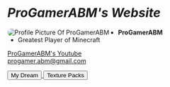 <!DOCTYPE html>
<html lang="en">
    <head>
        <meta charset="UTF-8">
        <meta name="viewport" content="width=device-width, initial-scale=1.0">
        <title>ProGamerABM's Website</title>
        <style>
            img {
                border-radius: 44px;
                float: left;
                margin-right: 20px ;
                object-fit: cover;
        </style>
    </head>
    <body>
        <h1><em>ProGamerABM's Website</em></h1>
        <img src="https://yt3.ggpht.com/nzAJ6CytvwCbTqU81FqiYpDfyAi4gSg4nNoYIqUyVuAblGkf87LwMRa8FBQhm0qPng-6WWRZTQ=s88-c-k-c0x00ffffff-no-rj" alt="Profile Picture Of ProGamerABM"> 
        <ul>
            <li><b>ProGamerABM</b></li>
            <li>Greatest Player of Minecraft</li>
        </ul>
        <a href="https://www.youtube.com/channel/UCw4CM0UqPeq-ZDiuIsXQHRg" target="_blank">ProGamerABM's Youtube</a><br>
        <a href="mailto:progamer.abm@gmail.com">progamer.abm@gmail.com</a>
        <p>
            <a href="My Dream.html">
                <button>
                    My Dream
                </button>
            </a>
            <a href="Texture Packs.html">
                <button>Texture Packs</button>
            </a>
        </p>
    </body>
</html>
